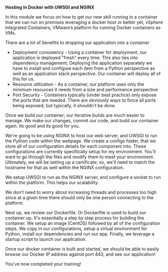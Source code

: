 **Hosting in Docker with UWSGI and NGINX**

In this module we focus on how to get our new skill running in a container that we can run on premises leveraging a docker host or better yet, vSphere Integrated Containers, VMware’s platform for running Docker containers as VMs. 

There are a lot of benefits to dropping our application into a container 

* Deployment consistency - Using a container for deployment, our application is deployed "fresh" every time. This also ties into dependency management; Deploying the application separately we have to install and configure each item from a Python perspective as well as an application stack perspective. Our container will deploy all of this for us. 
* Resource utilization - As a container, our platform uses only the minimum resources it needs from a size and performance perspective 
* Port Security - Containers typically (under best practice) only expose the ports that are needed. There are obviously ways to force all ports being exposed; but typically, it shouldn't be done. 

Once we build our container; our iterative builds are much easier to manage. We make our changes, commit our code, and build our container again. Its good and its good for you. 

We're going to be using NGINX to host our web server, and UWSGI to run the Python code within the webpage. We create a configs folder, that we store all of our configuration details for each component into. These configurations are currently specifically setup for my environment. You'll want to go through the files and modify them to meet your environment. Ultimately, we will be setting up a certificate; so, we'll need to match the hostname for that as well within the NGINX configuration. 

We setup UWSGI to run as the NGINX server, and configure a socket to run within the platform. This helps our scalability.

We don't need to worry about increasing threads and processes too high since at a given time there should only be one person connecting to the platform. 

Next up, we review our Dockerfile. Or Dockerfile is used to build our container up. It's essentially a step by step process for building the container. We setup an image (CentOS) followed by all of the configuration steps. We copy in our configurations, setup a virtual environment for Python, install our dependencies and run our app. Finally, we leverage a startup script to launch our application. 

Once our docker container is built and started, we should be able to easily browse our Docker IP address against port 443, and see our application! 

You've now completed your training!